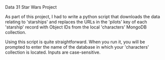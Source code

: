 Data 31 Star Wars Project

As part of this project, I had to write a python script that downloads the data relating to 'starships' and replaces the URLs in the 'pilots' key of each 'starship' record with Object IDs from the local 'characters' MongoDB collection.

Using this script is quite straightforward. When you run it, you will be prompted to enter the name of the database in which your 'characters' collection is located. Inputs are case-sensitive.
